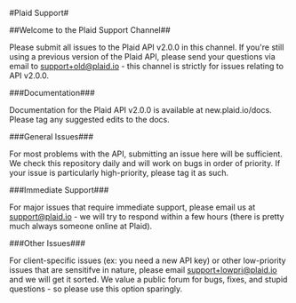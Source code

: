 #Plaid Support#

##Welcome to the Plaid Support Channel##

Please submit all issues to the Plaid API v2.0.0 in this channel. If you're still using a previous version of the Plaid API, please send your questions via email to support+old@plaid.io - this channel is strictly for issues relating to API v2.0.0.


###Documentation###

Documentation for the Plaid API v2.0.0 is available at new.plaid.io/docs. Please tag any suggested edits to the docs.


###General Issues###

For most problems with the API, submitting an issue here will be sufficient. We check this repository daily and will work on bugs in order of priority. If your issue is particularly high-priority, please tag it as such.


###Immediate Support###

For major issues that require immediate support, please email us at support@plaid.io - we will try to respond within a few hours (there is pretty much always someone online at Plaid).


###Other Issues###

For client-specific issues (ex: you need a new API key) or other low-priority issues that are sensitifve in nature, please email support+lowpri@plaid.io and we will get it sorted. We value a public forum for bugs, fixes, and stupid questions - so please use this option sparingly. 